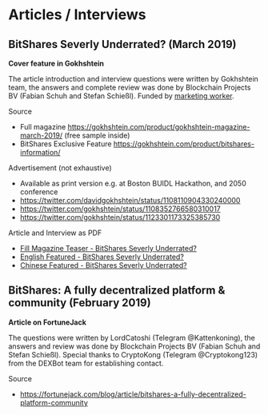 # Articles / Interviews

## BitShares Severly Underrated? (March 2019)

**Cover feature in Gokhshtein**

The article introduction and interview questions were written by Gokhshtein team, the answers and complete review was done by Blockchain Projects BV (Fabian Schuh and Stefan Schießl). Funded by [marketing worker](https://www.bitshares.foundation/workers/2019-02-marketing-interviews-articles-and-visibility).

Source
 - Full magazine https://gokhshtein.com/product/gokhshtein-magazine-march-2019/ (free sample inside)
 - BitShares Exclusive Feature https://gokhshtein.com/product/bitshares-information/
 
Advertisement (not exhaustive)
 - Available as print version e.g. at Boston BUIDL Hackathon, and 2050 conference
 - https://twitter.com/davidgokhshtein/status/1108110904330240000
 - https://twitter.com/gokhshtein/status/1108352766580310017
 - https://twitter.com/gokhshtein/status/1123301173325385730

Article and Interview as PDF 
 - [Fill Magazine Teaser - BitShares Severly Underrated?](general/en%20-%20BitShares%20Severly%20Underrated%20-%20Gokhshtein.pdf)  
 - [English Featured - BitShares Severly Underrated?](general/en%20-%20BitShares%20Severly%20Underrated%20-%20Gokhshtein.pdf)
 - [Chinese Featured - BitShares Severly Underrated?](general/zh%20-%20Featured%20-%20BitShares%20Severely%20Underrated.pdf)

## BitShares: A fully decentralized platform & community (February 2019)

**Article on FortuneJack** 

The questions were written by LordCatoshi (Telegram @Kattenkoning), the answers and review was done by Blockchain Projects BV (Fabian Schuh and Stefan Schießl). Special thanks to CryptoKong (Telegram @Cryptokong123) from the DEXBot team for establishing contact.

Source
 - https://fortunejack.com/blog/article/bitshares-a-fully-decentralized-platform-community

